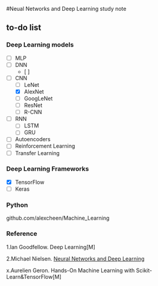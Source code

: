 #Neual Networks and Deep Learning study note


## to-do list

### Deep Learning models 
- [ ] MLP 
- [ ] DNN
	- [ ] 
- [ ] CNN
	- [ ] LeNet
	- [x] AlexNet
	- [ ] GoogLeNet
	- [ ] ResNet
   - [ ] R-CNN
- [ ] RNN
	- [ ] LSTM
	- [ ] GRU
- [ ] Autoencoders
- [ ] Reinforcement Learning
- [ ] Transfer Learning

### Deep Learning Frameworks
- [X] TensorFlow
- [ ] Keras

### Python 
github.com/alexcheen/Machine_Learning




### Reference

1.Ian Goodfellow. Deep Learning[M]

2.Michael Nielsen. [Neural Networks and Deep Learning](http://neuralnetworksanddeeplearning.com/index.html)


x.Aurelien Geron. Hands-On Machine Learning with Scikit-Learn&TensorFlow[M]